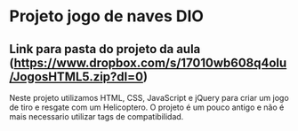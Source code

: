 # Projeto jogo de naves DIO

## Link para pasta do projeto da aula (https://www.dropbox.com/s/17010wb608q4olu/JogosHTML5.zip?dl=0)

Neste projeto utilizamos HTML, CSS, JavaScript e jQuery para criar um jogo de tiro e resgate com um Helicoptero. O projeto é um pouco antigo e não é mais necessario utilizar tags de compatibilidad.